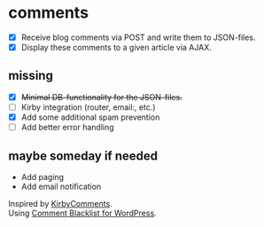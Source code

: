 # comments

- [x] Receive blog comments via POST and write them to JSON-files.  
- [x] Display these comments to a given article via AJAX.

## missing

- [x] ~~Minimal DB-functionality for the JSON-files.~~
- [ ] Kirby integration (router, email:, etc.)
- [x] Add some additional spam prevention
- [ ] Add better error handling

## maybe someday if needed

- Add paging
- Add email notification

Inspired by [KirbyComments](https://github.com/Addpixel/KirbyComments).  
Using [Comment Blacklist for WordPress](https://github.com/splorp/wordpress-comment-blacklist).
